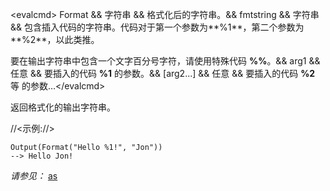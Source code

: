 \<evalcmd\> Format && 字符串 && 格式化后的字符串。&& fmtstring && 字符串 && 包含插入代码的字符串。代码对于第一个参数为**%1**，第二个参数为**%2**，以此类推。

要在输出字符串中包含一个文字百分号字符，请使用特殊代码 **%%**。&& arg1 && 任意 && 要插入的代码 **%1** 的参数。&& \[arg2...\] && 任意 && 要插入的代码 **%2** 等 的参数…\</evalcmd\>

返回格式化的输出字符串。

//<示例://>

    Output(Format("Hello %1!", "Jon"))
    --> Hello Jon!

*请参见：* [as](as.zh.md)
